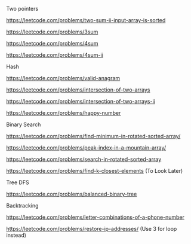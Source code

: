 Two pointers

https://leetcode.com/problems/two-sum-ii-input-array-is-sorted

https://leetcode.com/problems/3sum

https://leetcode.com/problems/4sum

https://leetcode.com/problems/4sum-ii

Hash

https://leetcode.com/problems/valid-anagram

https://leetcode.com/problems/intersection-of-two-arrays

https://leetcode.com/problems/intersection-of-two-arrays-ii

https://leetcode.com/problems/happy-number

Binary Search

https://leetcode.com/problems/find-minimum-in-rotated-sorted-array/

https://leetcode.com/problems/peak-index-in-a-mountain-array/

https://leetcode.com/problems/search-in-rotated-sorted-array

https://leetcode.com/problems/find-k-closest-elements (To Look Later)

Tree DFS

https://leetcode.com/problems/balanced-binary-tree

Backtracking

https://leetcode.com/problems/letter-combinations-of-a-phone-number

https://leetcode.com/problems/restore-ip-addresses/ (Use 3 for loop instead)




